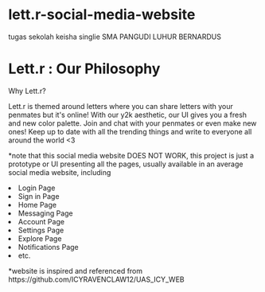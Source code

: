 # lett.r-social-media-website
tugas sekolah keisha singlie SMA PANGUDI LUHUR BERNARDUS

<h1>Lett.r : Our Philosophy</h1>
Why Lett.r?
<p>Lett.r is themed around letters where you can share letters with your penmates but it's online! With our y2k aesthetic, our UI gives you a fresh and new color palette.
Join and chat with your penmates or even make new ones!
Keep up to date with all the trending things and write to everyone all around the world <3</p>


*note that this social media website DOES NOT WORK, this project is just a prototype or UI presenting all the pages, usually available in an average social media website, including
<li>Login Page</li>
<li>Sign in Page</li>
<li>Home Page</li>
<li>Messaging Page</li>
<li>Account Page</li>
<li>Settings Page</li>
<li>Explore Page</li>
<li>Notifications Page</li>
<li>etc.</li>

<p>*website is inspired and referenced from https://github.com/ICYRAVENCLAW12/UAS_ICY_WEB</p>


